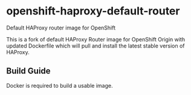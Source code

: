 # openshift-haproxy-default-router
Default HAProxy router image for OpenShift

This is a fork of default HAProxy Router image for OpenShift Origin with updated Dockerfile
which will pull and install the latest stable version of HAProxy.

## Build Guide
Docker is required to build a usable image.
